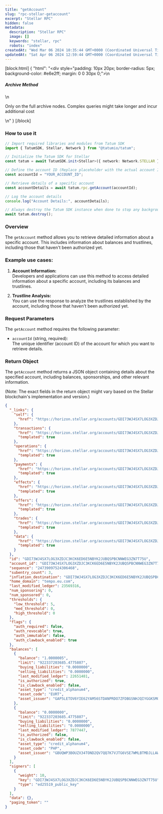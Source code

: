```yaml
---
title: "getAccount"
slug: "rpc-stellar-getaccount"
excerpt: "Stellar RPC"
hidden: false
metadata: 
  description: "Stellar RPC"
  image: []
  keywords: "stellar, rpc"
  robots: "index"
createdAt: "Wed Mar 06 2024 10:35:44 GMT+0000 (Coordinated Universal Time)"
updatedAt: "Sat Apr 06 2024 12:59:44 GMT+0000 (Coordinated Universal Time)"
---
```

[block:html]
{
  "html": "<div style=\"padding: 10px 20px; border-radius: 5px; background-color: #e6e2ff; margin: 0 0 30px 0;\">\n  <h5>Archive Method</h5>\n  <p>Only on the full archive nodes. Complex queries might take longer and incur additional cost</p>\n</div>"
}
[/block]


### How to use it

```typescript
// Import required libraries and modules from Tatum SDK
import { TatumSDK, Stellar, Network } from "@tatumio/tatum";

// Initialize the Tatum SDK for Stellar
const tatum = await TatumSDK.init<Stellar>({ network: Network.STELLAR });

// Define the account ID (Replace placeholder with the actual account ID)
const accountId = "YOUR_ACCOUNT_ID";

// Retrieve details of a specific account
const accountDetails = await tatum.rpc.getAccount(accountId);

// Log the account details
console.log("Account Details:", accountDetails);

// Always destroy the Tatum SDK instance when done to stop any background processes
await tatum.destroy();
```

### Overview

The `getAccount` method allows you to retrieve detailed information about a specific account. This includes information about balances and trustlines, including those that haven't been authorized yet.

### Example use cases:

1. **Account Information:**  
   Developers and applications can use this method to access detailed information about a specific account, including its balances and trustlines.

2. **Trustline Analysis:**  
   You can use the response to analyze the trustlines established by the account, including those that haven't been authorized yet.

### Request Parameters

The `getAccount` method requires the following parameter:

- `accountId` (string, required):  
  The unique identifier (account ID) of the account for which you want to retrieve details.

### Return Object

The `getAccount` method returns a JSON object containing details about the specified account, including balances, sponsorships, and other relevant information.

(Note: The exact fields in the return object might vary based on the Stellar blockchain's implementation and version.)

```json
{
  "_links": {
    "self": {
      "href": "https://horizon.stellar.org/accounts/GDI73WJ4SX7LOG3XZDJC3KCK6ED6E5NBYK2JUBQSPBCNNWEG3ZN7T75U"
    },
    "transactions": {
      "href": "https://horizon.stellar.org/accounts/GDI73WJ4SX7LOG3XZDJC3KCK6ED6E5NBYK2JUBQSPBCNNWEG3ZN7T75U/transactions{?cursor,limit,order}",
      "templated": true
    },
    "operations": {
      "href": "https://horizon.stellar.org/accounts/GDI73WJ4SX7LOG3XZDJC3KCK6ED6E5NBYK2JUBQSPBCNNWEG3ZN7T75U/operations{?cursor,limit,order}",
      "templated": true
    },
    "payments": {
      "href": "https://horizon.stellar.org/accounts/GDI73WJ4SX7LOG3XZDJC3KCK6ED6E5NBYK2JUBQSPBCNNWEG3ZN7T75U/payments{?cursor,limit,order}",
      "templated": true
    },
    "effects": {
      "href": "https://horizon.stellar.org/accounts/GDI73WJ4SX7LOG3XZDJC3KCK6ED6E5NBYK2JUBQSPBCNNWEG3ZN7T75U/effects{?cursor,limit,order}",
      "templated": true
    },
    "offers": {
      "href": "https://horizon.stellar.org/accounts/GDI73WJ4SX7LOG3XZDJC3KCK6ED6E5NBYK2JUBQSPBCNNWEG3ZN7T75U/offers{?cursor,limit,order}",
      "templated": true
    },
    "trades": {
      "href": "https://horizon.stellar.org/accounts/GDI73WJ4SX7LOG3XZDJC3KCK6ED6E5NBYK2JUBQSPBCNNWEG3ZN7T75U/trades{?cursor,limit,order}",
      "templated": true
    },
    "data": {
      "href": "https://horizon.stellar.org/accounts/GDI73WJ4SX7LOG3XZDJC3KCK6ED6E5NBYK2JUBQSPBCNNWEG3ZN7T75U/data/{key}",
      "templated": true
    }
  },
  "id": "GDI73WJ4SX7LOG3XZDJC3KCK6ED6E5NBYK2JUBQSPBCNNWEG3ZN7T75U",
  "account_id": "GDI73WJ4SX7LOG3XZDJC3KCK6ED6E5NBYK2JUBQSPBCNNWEG3ZN7T75U",
  "sequence": "24739097524306468",
  "subentry_count": 3,
  "inflation_destination": "GDI73WJ4SX7LOG3XZDJC3KCK6ED6E5NBYK2JUBQSPBCNNWEG3ZN7T75U",
  "home_domain": "tempo.eu.com",
  "last_modified_ledger": 23569316,
  "num_sponsoring": 0,
  "num_sponsored": 0,
  "thresholds": {
    "low_threshold": 5,
    "med_threshold": 0,
    "high_threshold": 0
  },
  "flags": {
    "auth_required": false,
    "auth_revocable": true,
    "auth_immutable": false,
    "auth_clawback_enabled": true
  },
  "balances": [
    {
      "balance": "1.0000005",
      "limit": "922337203685.4775807",
      "buying_liabilities": "0.0000000",
      "selling_liabilities": "0.0000000",
      "last_modified_ledger": 22651481,
      "is_authorized": true,
      "is_clawback_enabled": false,
      "asset_type": "credit_alphanum4",
      "asset_code": "EURT",
      "asset_issuer": "GAP5LETOV6YIE62YAM56STDANPRDO7ZFDBGSNHJQIYGGKSMOZAHOOS2S"
    },
    {
      "balance": "0.0000000",
      "limit": "922337203685.4775807",
      "buying_liabilities": "0.0000000",
      "selling_liabilities": "0.0000000",
      "last_modified_ledger": 7877447,
      "is_authorized": false,
      "is_clawback_enabled": false,
      "asset_type": "credit_alphanum4",
      "asset_code": "PHP",
      "asset_issuer": "GBUQWP3BOUZX34TOND2QV7QQ7K7VJTG6VSE7WMLBTMDJLLAW7YKGU6EP"
    }
  ],
  "signers": [
    {
      "weight": 10,
      "key": "GDI73WJ4SX7LOG3XZDJC3KCK6ED6E5NBYK2JUBQSPBCNNWEG3ZN7T75U",
      "type": "ed25519_public_key"
    }
  ],
  "data": {},
  "paging_token": ""
}
```
